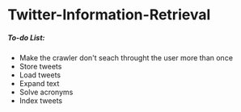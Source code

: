 # Twitter-Information-Retrieval

##### To-do List:
- Make the crawler don't seach throught the user more than once
- Store tweets
- Load tweets
- Expand text
- Solve acronyms
- Index tweets